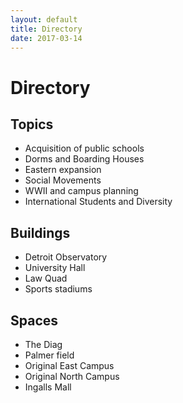 ```yaml
---
layout: default
title: Directory
date: 2017-03-14
---
```


# Directory

## Topics
- Acquisition of public schools
- Dorms and Boarding Houses
- Eastern expansion
- Social Movements
- WWII and campus planning
- International Students and Diversity

## Buildings
- Detroit Observatory
- University Hall
- Law Quad
- Sports stadiums

## Spaces
- The Diag
- Palmer field
- Original East Campus
- Original North Campus
- Ingalls Mall
